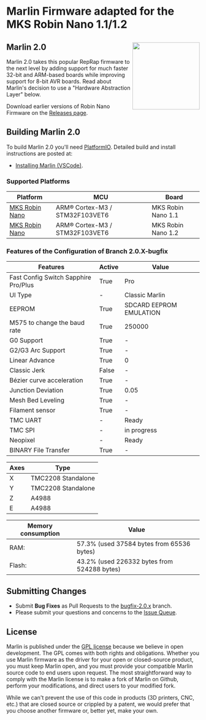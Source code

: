 # Marlin Firmware adapted for the MKS Robin Nano 1.1/1.2


## Marlin 2.0<img align="right" width=175 src="buildroot/share/pixmaps/logo/marlin-250.png" />


Marlin 2.0 takes this popular RepRap firmware to the next level by adding support for much faster 32-bit and ARM-based boards while improving support for 8-bit AVR boards. Read about Marlin's decision to use a "Hardware Abstraction Layer" below.

Download earlier versions of Robin Nano Firmware on the [Releases page](https://github.com/le3tspeak/Marlin-2.0.X-Sapphire-PRO/releases).

## Building Marlin 2.0

To build Marlin 2.0 you'll need [PlatformIO](http://docs.platformio.org/en/latest/ide.html#platformio-ide). Detailed build and install instructions are posted at:

 
  - [Installing Marlin (VSCode)](http://marlinfw.org/docs/basics/install_platformio_vscode.html).

### Supported Platforms

  Platform|MCU| Board
  --------|---|-------
  [MKS Robin Nano](https://makerbase.com.cn/en/)|ARM® Cortex-M3 / STM32F103VET6| MKS Robin Nano 1.1 
  [MKS Robin Nano](https://makerbase.com.cn/en/)|ARM® Cortex-M3 / STM32F103VET6| MKS Robin Nano 1.2
  
### Features of the Configuration of Branch 2.0.X-bugfix

  Features|Active|Value
  --------|------|-----
  Fast Config Switch Sapphire Pro/Plus|True|Pro
  UI Type|-|Classic Marlin
  EEPROM|True|SDCARD EEPROM EMULATION
  M575 to change the baud rate|True|250000
    G0 Support|True|-
  G2/G3 Arc Support|True|-
  Linear Advance|True|0
  Classic Jerk|False|-
  Bézier curve acceleration|True|-
  Junction Deviation|True|0.05
  Mesh Bed Leveling|True|-
  Filament sensor|True|-
  TMC UART|-|Ready
  TMC SPI|-|in progress
  Neopixel|-|Ready
  BINARY File Transfer|True|-

  Axes|Type
  ----|----
  X|TMC2208 Standalone
  Y|TMC2208 Standalone
  Z|A4988
  E|A4988

  Memory consumption|Value
  --------------------|-------------------------------------------
  RAM:    |57.3% (used 37584 bytes from 65536 bytes)
  Flash:  |43.2% (used 226332 bytes from 524288 bytes)

  
## Submitting Changes

- Submit **Bug Fixes** as Pull Requests to the [bugfix-2.0.x](https://github.com/le3tspeak/Marlin-2.0.X-Sapphire-PRO/tree/2.0.X-bugfix) branch.
- Please submit your questions and concerns to the [Issue Queue](https://github.com/le3tspeak/Marlin-2.0.X-Sapphire-PRO/issues).




## License

Marlin is published under the [GPL license](/LICENSE) because we believe in open development. The GPL comes with both rights and obligations. Whether you use Marlin firmware as the driver for your open or closed-source product, you must keep Marlin open, and you must provide your compatible Marlin source code to end users upon request. The most straightforward way to comply with the Marlin license is to make a fork of Marlin on Github, perform your modifications, and direct users to your modified fork.

While we can't prevent the use of this code in products (3D printers, CNC, etc.) that are closed source or crippled by a patent, we would prefer that you choose another firmware or, better yet, make your own.
